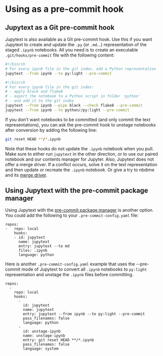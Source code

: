 # Using as a pre-commit hook

## Jupytext as a Git pre-commit hook

Jupytext is also available as a Git pre-commit hook. Use this if you want Jupytext to create and update the `.py` (or `.md`...) representation of the staged `.ipynb` notebooks. All you need is to create an executable `.git/hooks/pre-commit` file with the following content:
```bash
#!/bin/sh
# For every ipynb file in the git index, add a Python representation
jupytext --from ipynb --to py:light --pre-commit
```

```bash
#!/bin/sh
# For every ipynb file in the git index:
# - apply black and flake8
# - export the notebook to a Python script in folder 'python'
# - and add it to the git index
jupytext --from ipynb --pipe black --check flake8 --pre-commit
jupytext --from ipynb --to python//py:light --pre-commit
```

If you don't want notebooks to be committed (and only commit the text representations), you can ask the pre-commit hook to unstage notebooks after conversion by adding the following line:
```bash
git reset HEAD **/*.ipynb
```
Note that these hooks do not update the `.ipynb` notebook when you pull. Make sure to either run `jupytext` in the other direction, or to use our paired notebook and our contents manager for Jupyter. Also, Jupytext does not offer a merge driver. If a conflict occurs, solve it on the text representation and then update or recreate the `.ipynb` notebook. Or give a try to nbdime and its [merge driver](https://nbdime.readthedocs.io/en/stable/vcs.html#merge-driver).

## Using Jupytext with the pre-commit package manager

Using Jupytext with the [pre-commit package manager](https://pre-commit.com/) is another option. You could add the following to your `.pre-commit-config.yaml` file:
```
repos:
-   repo: local
    hooks:
    - id: jupytext
      name: jupytext
      entry: jupytext --to md
      files: .ipynb
      language: python
```

Here is another `.pre-commit-config.yaml` example that uses the --pre-commit mode of Jupytext to convert all `.ipynb` notebooks to `py:light` representation and unstage the `.ipynb` files before committing.
```
repos:
  -
    repo: local
    hooks:
      -
        id: jupytext
        name: jupytext
        entry: jupytext --from ipynb --to py:light --pre-commit
        pass_filenames: false
        language: python
      -
        id: unstage-ipynb
        name: unstage-ipynb
        entry: git reset HEAD **/*.ipynb
        pass_filenames: false
        language: system

```

